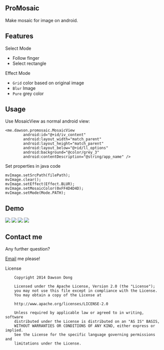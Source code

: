## ProMosaic

Make mosaic for image on android.

## Features

Select Mode

* Follow finger
* Select rectangle

Effect Mode

* `Grid` color based on original image
* `Blur` Image
* `Pure` grey color

## Usage

Use MosaicView as normal android view:

```
<me.dawson.promosaic.MosaicView
        android:id="@+id/iv_content"
        android:layout_width="match_parent"
        android:layout_height="match_parent"
        android:layout_below="@+id/ll_options"
        android:background="@color/grey_3"
        android:contentDescription="@string/app_name" />
```

Set properties in java code

```
mvImage.setSrcPath(filePath);
mvImage.clear();
mvImage.setEffect(Effect.BLUR);
mvImage.setMosaicColor(0xFF4D4D4D);
mvImage.setMode(Mode.PATH);
```

## Demo

![](http://ww2.sinaimg.cn/large/70489561gw1ejit88zg5vj20u01hcae9.jpg)
![](http://ww2.sinaimg.cn/large/70489561gw1ejit92a87pj20u01hc0xv.jpg)
![](http://ww4.sinaimg.cn/large/70489561gw1ejit9ho3a4j20u01hctdv.jpg)
![](http://ww4.sinaimg.cn/large/70489561gw1ejit9zrvu3j20u01hc0y7.jpg)

## Contact me

Any further question?

[Email](mailto:coder.kiss@gmail.com) me please!

License

        Copyright 2014 Dawson Dong
        
        Licensed under the Apache License, Version 2.0 (the "License");
        you may not use this file except in compliance with the License.
        You may obtain a copy of the License at
        
        http://www.apache.org/licenses/LICENSE-2.0
        
        Unless required by applicable law or agreed to in writing, software
        distributed under the License is distributed on an "AS IS" BASIS,
        WITHOUT WARRANTIES OR CONDITIONS OF ANY KIND, either express or implied.
        See the License for the specific language governing permissions and
        limitations under the License.

